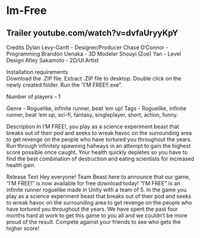# Im-Free
## Trailer youtube.com/watch?v=dvfaUryyKpY

Credits
Dylan Levy-Gantt - Designer/Producer	Chase O’Connor - Programming
Brandon Uenaka - 3D Modeler			Shouyi (Zoe) Yan - Level Design
Atley Sakamoto - 2D/UI Artist

Installation requirements  
Download the .ZIP file.
Extract .ZIP file to desktop.
Double click on the newly created folder.
Run the “I’M FREE!!.exe”.

Number of players - 1

Genre - Roguelike, infinite runner, beat ‘em up! 
Tags - Roguelike, infinite runner, beat ‘em up, sci-fi, fantasy, singleplayer, short, action, funny.

Description
In I’M FREE!, you play as a science experiment beast that breaks out of their pod and seeks to wreak havoc on the surrounding area to get revenge on the people who have tortured you throughout the years. Run through infinitely spawning hallways in an attempt to gain the highest score possible once caught. Your health quickly depletes so you have to find the best combination of destruction and eating scientists for increased health gain.

Release Text
Hey everyone! Team Beast here to announce that our game, “I’M FREE!” is now available for free download today! “I’M FREE” is an infinite runner roguelike made in Unity with a team of 5. In the game you play as a science experiment beast that breaks out of their pod and seeks to wreak havoc on the surrounding area to get revenge on the people who have tortured you throughout the years. We have spent the past four months hard at work to get this game to you all and we couldn’t be more proud of the result. Compete against your friends to see who gets the higher score!


